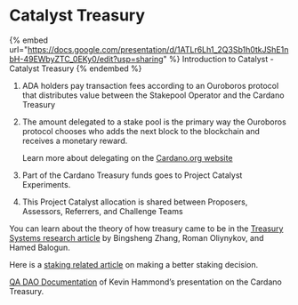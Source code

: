 # Catalyst Treasury

{% embed url="https://docs.google.com/presentation/d/1ATLr6Lh1_2Q3Sb1h0tkJShE1nbH-49EWbyZTC_0EKy0/edit?usp=sharing" %}
Introduction to Catalyst - Catalyst Treasury
{% endembed %}

1. ADA holders pay transaction fees according to an Ouroboros protocol that distributes value between the Stakepool Operator and the Cardano Treasury
2.  The amount delegated to a stake pool is the primary way the Ouroboros protocol chooses who adds the next block to the blockchain and receives a monetary reward.

    Learn more about delegating on the [Cardano.org website](https://cardano.org/stake-pool-delegation/)
3. Part of the Cardano Treasury funds goes to Project Catalyst Experiments.
4. This Project Catalyst allocation is shared between Proposers, Assessors, Referrers, and Challenge Teams

You can learn about the theory of how treasury came to be in the [Treasury Systems research article](https://iohk.io/en/research/library/papers/a-treasury-system-for-cryptocurrenciesenabling-better-collaborative-intelligence/) by Bingsheng Zhang, Roman Oliynykov, and Hamed Balogun.

Here is a [staking related article](https://cardanojournal.com/make-a-better-staking-decision-107) on making a better staking decision.

[QA DAO Documentation](https://quality-assurance-dao.gitbook.io/community-governance-oversight/governance-processes/governance-parameters/cardano-treasury-with-kevin-hammond) of Kevin Hammond’s presentation on the Cardano Treasury.
